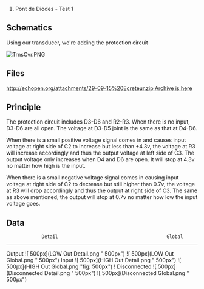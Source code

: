 1.  Pont de Diodes - Test 1

Schematics
----------

Using our transducer, we're adding the protection circuit

![](TrnsCvr.PNG "TrnsCvr.PNG")

Files
-----

[http://echopen.org/attachments/29-09-15%20Ecreteur.zip Archive is
here](http://echopen.org/attachments/29-09-15%20Ecreteur.zip_Archive_is_here "wikilink")

Principle
---------

The protection circuit includes D3-D6 and R2-R3. When there is no input,
D3-D6 are all open. The voltage at D3-D5 joint is the same as that at
D4-D6.

When there is a small positive voltage signal comes in and causes input
voltage at right side of C2 to increase but less than +4.3v, the voltage
at R3 will increase accordingly and thus the output voltage at left side
of C3. The output voltage only increases when D4 and D6 are open. It
will stop at 4.3v no matter how high is the input.

When there is a small negative voltage signal comes in causing input
voltage at right side of C2 to decrease but still higher than 0.7v, the
voltage at R3 will drop accordingly and thus the output at right side of
C3. The same as above mentioned, the output will stop at 0.7v no matter
how low the input voltage goes.

Data
----

                 Detail                                        Global
  -------------- --------------------------------------------- -----------------------------------------------
  Output         ![ 500px](LOW Out Detail.png " 500px")        ![ 500px](LOW Out Global.png " 500px")
  Input          ![ 500px](HIGH Out Detail.png " 500px")       ![ 500px](HIGH Out Global.png "fig: 500px") !
  Disconnected   ![ 500px](Disconnected Detail.png " 500px")   ![ 500px](Disconnected Global.png " 500px")
